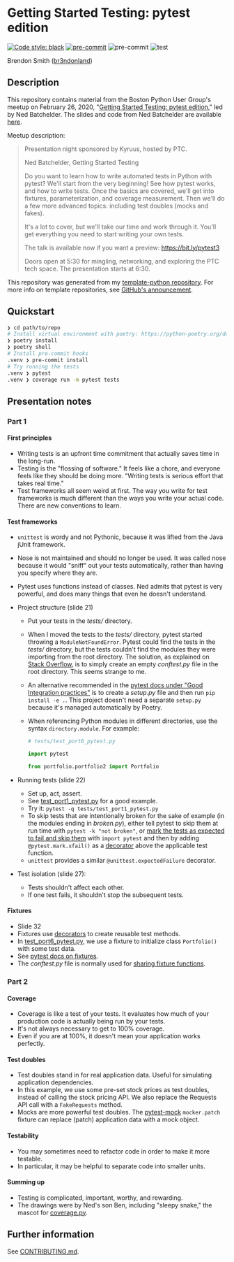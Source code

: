 # Getting Started Testing: pytest edition

[![Code style: black](https://img.shields.io/badge/code%20style-black-000000.svg)](https://github.com/psf/black)
[![pre-commit](https://img.shields.io/badge/pre--commit-enabled-brightgreen?logo=pre-commit&logoColor=white)](https://github.com/pre-commit/pre-commit)
![pre-commit](https://github.com/br3ndonland/test3/workflows/pre-commit/badge.svg)
![test](https://github.com/br3ndonland/test3/workflows/test/badge.svg)

Brendon Smith ([br3ndonland](https://github.com/br3ndonland/))

## Description

This repository contains material from the Boston Python User Group's meetup on February 26, 2020, "[Getting Started Testing: pytest edition](https://www.meetup.com/bostonpython/events/266720542/)," led by Ned Batchelder. The slides and code from Ned Batchelder are available [here](https://nedbatchelder.com/text/test3.html).

Meetup description:

> Presentation night sponsored by Kyruus, hosted by PTC.
>
> Ned Batchelder, Getting Started Testing
>
> Do you want to learn how to write automated tests in Python with pytest? We'll start from the very beginning! See how pytest works, and how to write tests. Once the basics are covered, we'll get into fixtures, parameterization, and coverage measurement. Then we'll do a few more advanced topics: including test doubles (mocks and fakes).
>
> It's a lot to cover, but we'll take our time and work through it. You'll get everything you need to start writing your own tests.
>
> The talk is available now if you want a preview: https://bit.ly/pytest3
>
> Doors open at 5:30 for mingling, networking, and exploring the PTC tech space. The presentation starts at 6:30.

This repository was generated from my [template-python repository](https://github.com/br3ndonland/template-python). For more info on template repositories, see [GitHub's announcement](https://github.blog/2019-06-06-generate-new-repositories-with-repository-templates/).

## Quickstart

```sh
❯ cd path/to/repo
# Install virtual environment with poetry: https://python-poetry.org/docs/
❯ poetry install
❯ poetry shell
# Install pre-commit hooks
.venv ❯ pre-commit install
# Try running the tests
.venv ❯ pytest
.venv ❯ coverage run -m pytest tests
```

## Presentation notes

### Part 1

#### First principles

- Writing tests is an upfront time commitment that actually saves time in the long-run.
- Testing is the "flossing of software." It feels like a chore, and everyone feels like they should be doing more. "Writing tests is serious effort that takes real time."
- Test frameworks all seem weird at first. The way you write for test frameworks is much different than the ways you write your actual code. There are new conventions to learn.

#### Test frameworks

- `unittest` is wordy and not Pythonic, because it was lifted from the Java jUnit framework.
- Nose is not maintained and should no longer be used. It was called nose because it would "sniff" out your tests automatically, rather than having you specify where they are.
- Pytest uses functions instead of classes. Ned admits that pytest is very powerful, and does many things that even he doesn't understand.
- Project structure (slide 21)

  - Put your tests in the _tests/_ directory.
  - When I moved the tests to the _tests/_ directory, pytest started throwing a `ModuleNotFoundError`. Pytest could find the tests in the _tests/_ directory, but the tests couldn't find the modules they were importing from the root directory. The solution, as explained on [Stack Overflow](https://stackoverflow.com/questions/10253826), is to simply create an empty _conftest.py_ file in the root directory. This seems strange to me.
  - An alternative recommended in the [pytest docs under "Good Integration practices"](https://docs.pytest.org/en/latest/goodpractices.html) is to create a _setup.py_ file and then run `pip install -e .`. This project doesn't need a separate `setup.py` because it's managed automatically by Poetry.
  - When referencing Python modules in different directories, use the syntax `directory.module`. For example:

    ```py
    # tests/test_port6_pytest.py

    import pytest

    from portfolio.portfolio2 import Portfolio
    ```

- Running tests (slide 22)
  - Set up, act, assert.
  - See [test_port1_pytest.py](tests/test_port1_pytest.py) for a good example.
  - Try it: `pytest -q tests/test_port1_pytest.py`
  - To skip tests that are intentionally broken for the sake of example (in the modules ending in _broken.py_), either tell pytest to skip them at run time with `pytest -k "not broken"`, or [mark the tests as expected to fail and skip them](https://docs.pytest.org/en/latest/skipping.html) with `import pytest` and then by adding `@pytest.mark.xfail()` as a [decorator](https://docs.python.org/3/whatsnew/2.4.html#pep-318-decorators-for-functions-and-methods) above the applicable test function.
  - `unittest` provides a similar `@unittest.expectedFailure` decorator.
- Test isolation (slide 27):
  - Tests shouldn't affect each other.
  - If one test fails, it shouldn't stop the subsequent tests.

#### Fixtures

- Slide 32
- Fixtures use [decorators](https://docs.python.org/3/whatsnew/2.4.html#pep-318-decorators-for-functions-and-methods) to create reusable test methods.
- In [test_port6_pytest.py](tests/test_port6_pytest.py), we use a fixture to initialize class `Portfolio()` with some test data.
- See [pytest docs on fixtures](https://docs.pytest.org/en/latest/fixture.html).
- The _conftest.py_ file is normally used for [sharing fixture functions](https://docs.pytest.org/en/latest/fixture.html#conftest-py-sharing-fixture-functions).

### Part 2

#### Coverage

- Coverage is like a test of your tests. It evaluates how much of your production code is actually being run by your tests.
- It's not always necessary to get to 100% coverage.
- Even if you are at 100%, it doesn't mean your application works perfectly.

#### Test doubles

- Test doubles stand in for real application data. Useful for simulating application dependencies.
- In this example, we use some pre-set stock prices as test doubles, instead of calling the stock pricing API. We also replace the Requests API call with a `FakeRequests` method.
- Mocks are more powerful test doubles. The [pytest-mock](https://github.com/pytest-dev/pytest-mock/) `mocker.patch` fixture can replace (patch) application data with a mock object.

#### Testability

- You may sometimes need to refactor code in order to make it more testable.
- In particular, it may be helpful to separate code into smaller units.

#### Summing up

- Testing is complicated, important, worthy, and rewarding.
- The drawings were by Ned's son Ben, including "sleepy snake," the mascot for [coverage.py](https://github.com/nedbat/coveragepy).

## Further information

See [CONTRIBUTING.md](.github/CONTRIBUTING.md).

